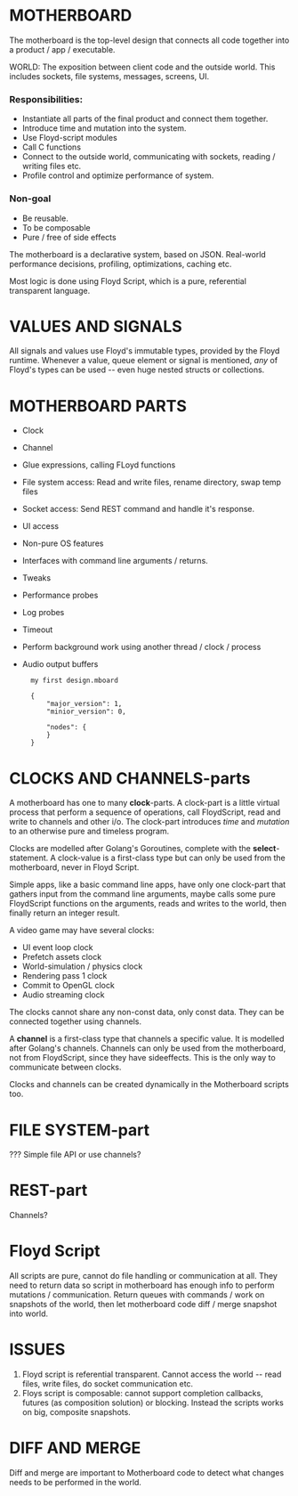 

# MOTHERBOARD
The motherboard is the top-level design that connects all code together into a product / app / executable.

WORLD: The exposition between client code and the outside world. This includes sockets, file systems, messages, screens, UI.


### Responsibilities:
- Instantiate all parts of the final product and connect them together.
- Introduce time and mutation into the system.
- Use Floyd-script modules
- Call C functions
- Connect to the outside world, communicating with sockets, reading / writing files etc.
- Profile control and optimize performance of system.

### Non-goal
- Be reusable.
- To be composable
- Pure / free of side effects

The motherboard is a declarative system, based on JSON. Real-world performance decisions, profiling, optimizations, caching etc.

Most logic is done using Floyd Script, which is a pure, referential transparent language.

# VALUES AND SIGNALS
All signals and values use Floyd's immutable types, provided by the Floyd runtime. Whenever a value, queue element or signal is mentioned, *any* of Floyd's types can be used -- even huge nested structs or collections.

# MOTHERBOARD PARTS
- Clock
- Channel
- Glue expressions, calling FLoyd functions
- File system access: Read and write files, rename directory, swap temp files
- Socket access: Send REST command and handle it's response.
- UI access
- Non-pure OS features
- Interfaces with command line arguments / returns.
- Tweaks
- Performance probes
- Log probes
- Timeout
- Perform background work using another thread / clock / process
- Audio output buffers

		my first design.mboard

		{
			"major_version": 1,
			"minior_version": 0,

			"nodes": {
			}
		}

# CLOCKS AND CHANNELS-parts
A motherboard has one to many **clock**-parts. A clock-part is a little virtual process that perform a sequence of operations, call FloydScript, read and write to channels and other i/o. The clock-part introduces *time* and *mutation* to an otherwise pure and timeless program.

Clocks are modelled after Golang's Goroutines, complete with the **select**-statement. A clock-value is a first-class type but can only be used from the motherboard, never in Floyd Script.

Simple apps, like a basic command line apps, have only one clock-part that gathers input from the command line arguments, maybe calls some pure FloydScript functions on the arguments, reads and writes to the world, then finally return an integer result.

A video game may have several clocks:

- UI event loop clock
- Prefetch assets clock
- World-simulation / physics clock
- Rendering pass 1 clock
- Commit to OpenGL clock
- Audio streaming clock

The clocks cannot share any non-const data, only const data. They can be connected together using channels.

A **channel** is a first-class type that channels a specific value. It is modelled after Golang's channels. Channels can only be used from the motherboard, not from FloydScript, since they have sideeffects. This is the only way to communicate between clocks.

Clocks and channels can be created dynamically in the Motherboard scripts too.


# FILE SYSTEM-part
??? Simple file API or use channels?

# REST-part
Channels?


# Floyd Script
All scripts are pure, cannot do file handling or communication at all. They need to return data so script in motherboard has enough info to perform mutations / communication. Return queues with commands / work on snapshots of the world, then let motherboard code diff / merge snapshot into world.


# ISSUES

1. Floyd script is referential transparent. Cannot access the world -- read files, write files, do socket communication etc.
2. Floys script is composable: cannot support completion callbacks, futures (as composition solution) or blocking. Instead the scripts works on big, composite snapshots.


# DIFF AND MERGE
Diff and merge are important to Motherboard code to detect what changes needs to be performed in the world.

